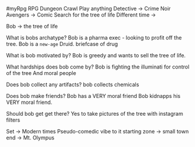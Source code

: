 #myRpg
RPG
Dungeon Crawl
Play anything
Detective -> Crime Noir
Avengers -> Comic
Search for the tree of life
Different time -> 

Bob -> the tree of life

What is bobs archatype?
 Bob is a pharma exec - looking to profit off the tree.
 Bob is a `new-age` Druid.
 briefcase of drug

What is bob motivated by?
 Bob is greedy and wants to sell the tree of life.

What hardships does bob come by?
  Bob is fighting the illuminati for control of the tree
  And moral people

Does bob collect any artifacts?
  bob collects chemicals

Does bob make friends?
  Bob has a VERY moral friend
  Bob kidnapps his VERY moral friend.

Should bob get get there?
  Yes to take pictures of the tree with instagram filters

Set -> Modern times
Pseudo-comedic vibe to it
starting zone -> small town
end -> Mt. Olympus
